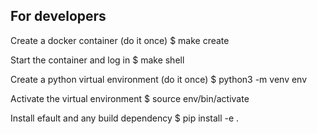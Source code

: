 
## For developers

Create a docker container (do it once)
$ make create

Start the container and log in
$ make shell

Create a python virtual environment (do it once)
$ python3 -m venv env

Activate the virtual environment
$ source env/bin/activate

Install efault and any build dependency
$ pip install -e .
